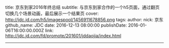 title: 京东到家2016年终总结
subtitle: 与京东到家合作的一个h5页面，通过翻页切换几个场景动画，最后展示一个结果页
cover: http://jdc.jd.com/h5/imagespool/1456911678856.png
tags:
author:
  nick: 京东
  github_name: JDC
date: 2016-12-13 08:00:00
publishDate: 2016-01-06T16:00:00.000Z
link: http://jdc.jd.com/fd/promote/201601/jddaojia/index.html

---